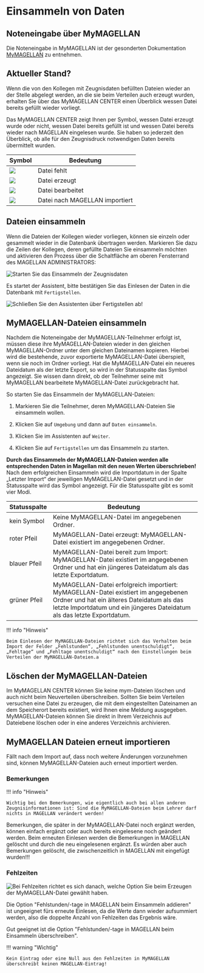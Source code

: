 # Einsammeln von Daten

## Noteneingabe über MyMAGELLAN

Die Noteneingabe in MyMAGELLAN ist der gesonderten Dokumentation [MyMAGELLAN](https://doc.MyMAGELLAN6.stueber.de/) zu entnehmen.

## Aktueller Stand?

Wenn die von den Kollegen mit Zeugnisdaten befüllten Dateien wieder an der Stelle abgelegt werden, an die sie beim Verteilen auch erzeugt wurden, erhalten Sie über das MyMAGELLAN CENTER einen Überblick wessen Datei bereits gefüllt wieder vorliegt. 

Das MyMAGELLAN CENTER zeigt Ihnen per Symbol, wessen Datei erzeugt wurde oder nicht, wessen Datei bereits gefüllt ist und wessen Datei bereits wieder nach MAGELLAN eingelesen wurde. Sie haben so jederzeit den Überblick, ob alle für den Zeugnisdruck notwendigen Daten bereits übermittelt wurden.


|Symbol | Bedeutung |
|--|-- |
| <img src="/assets/images/mymagellan/close-circle-red.png"> | Datei fehlt |
| <img src="/assets/images/mymagellan/export.png"> | Datei erzeugt |
| <img src="/assets/images/mymagellan/pencil-blue.png"> | Datei bearbeitet |
| <img src="/assets/images/mymagellan/import-green.png">  | Datei nach MAGELLAN importiert |

## Dateien einsammeln

Wenn die Dateien der Kollegen wieder vorliegen, können sie einzeln oder gesammelt wieder in die Datenbank übertragen werden. Markieren Sie dazu die Zeilen der Kollegen, deren gefüllte Dateien Sie einsammeln möchten und aktivieren den Prozess über die Schaltfläche am oberen Fensterrand des MAGELLAN ADMINISTRATORS:


![Starten Sie das Einsammeln der Zeugnisdaten](/assets/images/mymagellan/22.png)

Es startet der Assistent, bitte bestätigen Sie das Einlesen der Daten in die Datenbank mit `Fertigstellen`.

![Schließen Sie den Assistenten über `Fertigstellen` ab!](/assets/images/mymagellan/23.png)

## MyMAGELLAN-Dateien einsammeln

Nachdem die Noteneingabe der MyMAGELLAN-Teilnehmer erfolgt ist, müssen diese ihre MyMAGELLAN-Dateien wieder in den gleichen MyMAGELLAN-Ordner unter dem gleichen Dateinamen kopieren. Hierbei wird die bestehende, zuvor exportierte MyMAGELLAN-Datei überspielt, wenn sie noch im Ordner vorliegt. Hat die MyMAGELLAN-Datei ein neueres Dateidatum als der letzte Export, so wird in der Statusspalte das Symbol angezeigt. Sie wissen dann direkt, ob der Teilnehmer seine mit MyMAGELLAN bearbeitete MyMAGELLAN-Datei zurückgebracht hat.

So starten Sie das Einsammeln der MyMAGELLAN-Dateien:

1. Markieren Sie die Teilnehmer, deren MyMAGELLAN-Dateien Sie einsammeln wollen.

2. Klicken Sie auf `Umgebung` und dann auf `Daten einsammeln`.

3. Klicken Sie im Assistenten auf `Weiter`.

4. Klicken Sie auf `Fertigstellen` um das Einsammeln zu starten.

**Durch das Einsammeln der MyMAGELLAN-Dateien werden alle entsprechenden Daten in Magellan mit den neuen Werten überschrieben!** Nach dem erfolgreichen Einsammeln wird die Importdatum in der Spalte „Letzter Import“ der jeweiligen MyMAGELLAN-Datei gesetzt und in der Statusspalte wird das Symbol angezeigt. Für die Statusspalte gibt es somit vier Modi.

Statusspalte |Bedeutung
--|--
kein Symbol |Keine MyMAGELLAN-Datei im angegebenen Ordner.
roter Pfeil|MyMAGELLAN-Datei erzeugt: MyMAGELLAN-Datei existiert im angegebenen Ordner.
blauer Pfeil|MyMAGELLAN-Datei bereit zum Import: MyMAGELLAN-Datei existiert im angegebenen Ordner und hat ein jüngeres Dateidatum als das letzte Exportdatum.
grüner Pfeil|MyMAGELLAN-Datei erfolgreich importiert: MyMAGELLAN-Datei existiert im angegebenen Ordner und hat ein älteres Dateidatum als das letzte Importdatum und ein jüngeres Dateidatum als das letzte Exportdatum.

!!! info "Hinweis"

	Beim Einlesen der MyMAGELLAN-Dateien richtet sich das Verhalten beim Import der Felder „Fehlstunden“, „Fehlstunden unentschuldigt“, „Fehltage“ und „Fehltage unentschuldigt“ nach den Einstellungen beim Verteilen der MyMAGELLAN-Dateien.a

## Löschen der MyMAGELLAN-Dateien

Im MyMAGELLAN CENTER können Sie keine mym-Dateien löschen und auch nicht beim Neuverteilen überschreiben. Sollten Sie beim Verteilen versuchen eine Datei zu erzeugen, die mit dem eingestellten Dateinamen an dem Speicherort bereits existiert, wird Ihnen eine Meldung ausgegeben. 
MyMAGELLAN-Dateien können Sie direkt in Ihrem Verzeichnis auf Dateiebene löschen oder in eine anderes Verzeichnis archivieren.

## MyMAGELLAN Dateien erneut importieren

Fällt nach dem Import auf, dass noch weitere Änderungen vorzunehmen sind, können MyMAGELLAN-Dateien auch erneut importiert werden.

### Bemerkungen

!!! info "Hinweis"

	Wichtig bei den Bemerkungen, wie eigentlich auch bei allen anderen Zeugnisinformationen ist: Sind die MyMAGELLAN-Dateien beim Lehrer darf nichts in MAGELLAN verändert werden!

Bemerkungen, die später in der MyMAGELLAN-Datei noch ergänzt werden, können einfach ergänzt oder auch bereits eingelesene noch geändert werden.
Beim erneuten Einlesen werden die Bemerkungen in MAGELLAN gelöscht und durch die neu eingelesenen ergänzt. Es würden aber auch Bemerkungen gelöscht, die zwischenzeitlich in MAGELLAN mit eingefügt wurden!!!

### Fehlzeiten

![Bei Fehlzeiten richtet es sich danach, welche Option Sie beim Erzeugen der MyMAGELLAN-Datei gewählt haben.](/assets/images/mymagellan/mym_13.fehlzeitoptionen.png)

Die Option "Fehlstunden/-tage in MAGELLAN beim Einsammeln addieren" ist ungeeignet fürs erneute Einlesen, da die Werte dann wieder aufsummiert werden, also die doppelte Anzahl von Fehlzeiten das Ergebnis wäre.

Gut geeignet ist die Option "Fehlstunden/-tage in MAGELLAN beim Einsammeln überschreiben".

!!! warning "Wichtig"

	Kein Eintrag oder eine Null aus den Fehlzeiten in MyMAGELLAN überschreibt keinen MAGELLAN-Eintrag!
